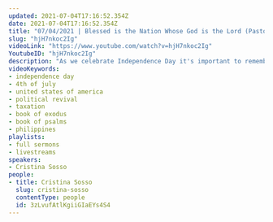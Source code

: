 ```yaml
---
updated: 2021-07-04T17:16:52.354Z
date: 2021-07-04T17:16:52.354Z
title: "07/04/2021 | Blessed is the Nation Whose God is the Lord (Pastor Cristina Sosso)"
slug: "hjH7nkoc2Ig"
videoLink: "https://www.youtube.com/watch?v=hjH7nkoc2Ig"
YoutubeID: "hjH7nkoc2Ig"
description: "As we celebrate Independence Day it's important to remember the promises God has already spoken over this nation. Political revival is here! We don't need to pray for it. It is already here! God reigns forever and if we focus on and turn to God this nation will be blessed beyond measure. Psalms 33:12 \"Blessed is the nation whose God is the LORD, the people he chose for his inheritance.\" This sermon was delivered by Pastor Cristina Sosso at Freedom Fellowship Church International on July 4, 2021."
videoKeywords:
- independence day
- 4th of july
- united states of america
- political revival
- taxation
- book of exodus
- book of psalms
- philippines
playlists:
- full sermons
- livestreams
speakers:
- Cristina Sosso
people:
- title: Cristina Sosso
  slug: cristina-sosso
  contentType: people
  id: 3zLvufAtlKgiiGIaEYs4S4
---
```

